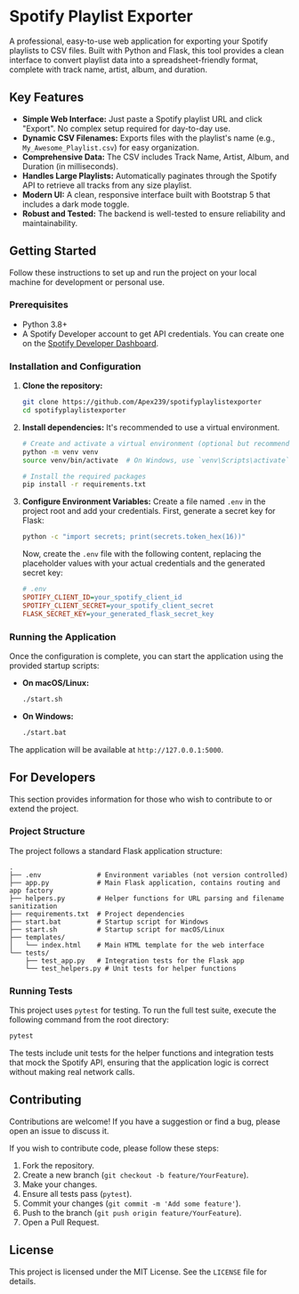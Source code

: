 # Spotify Playlist Exporter

A professional, easy-to-use web application for exporting your Spotify playlists to CSV files. Built with Python and Flask, this tool provides a clean interface to convert playlist data into a spreadsheet-friendly format, complete with track name, artist, album, and duration.

## Key Features

-   **Simple Web Interface:** Just paste a Spotify playlist URL and click "Export". No complex setup required for day-to-day use.
-   **Dynamic CSV Filenames:** Exports files with the playlist's name (e.g., `My_Awesome_Playlist.csv`) for easy organization.
-   **Comprehensive Data:** The CSV includes Track Name, Artist, Album, and Duration (in milliseconds).
-   **Handles Large Playlists:** Automatically paginates through the Spotify API to retrieve all tracks from any size playlist.
-   **Modern UI:** A clean, responsive interface built with Bootstrap 5 that includes a dark mode toggle.
-   **Robust and Tested:** The backend is well-tested to ensure reliability and maintainability.

## Getting Started

Follow these instructions to set up and run the project on your local machine for development or personal use.

### Prerequisites

-   Python 3.8+
-   A Spotify Developer account to get API credentials. You can create one on the [Spotify Developer Dashboard](https://developer.spotify.com).

### Installation and Configuration

1.  **Clone the repository:**
    ```bash
    git clone https://github.com/Apex239/spotifyplaylistexporter
    cd spotifyplaylistexporter
    ```

2.  **Install dependencies:**
    It's recommended to use a virtual environment.
    ```bash
    # Create and activate a virtual environment (optional but recommended)
    python -m venv venv
    source venv/bin/activate  # On Windows, use `venv\Scripts\activate`

    # Install the required packages
    pip install -r requirements.txt
    ```

3.  **Configure Environment Variables:**
    Create a file named `.env` in the project root and add your credentials.
    First, generate a secret key for Flask:
    ```bash
    python -c "import secrets; print(secrets.token_hex(16))"
    ```
    Now, create the `.env` file with the following content, replacing the placeholder values with your actual credentials and the generated secret key:
    ```ini
    # .env
    SPOTIFY_CLIENT_ID=your_spotify_client_id
    SPOTIFY_CLIENT_SECRET=your_spotify_client_secret
    FLASK_SECRET_KEY=your_generated_flask_secret_key
    ```

### Running the Application

Once the configuration is complete, you can start the application using the provided startup scripts:

-   **On macOS/Linux:**
    ```bash
    ./start.sh
    ```
-   **On Windows:**
    ```bash
    ./start.bat
    ```

The application will be available at `http://127.0.0.1:5000`.

## For Developers

This section provides information for those who wish to contribute to or extend the project.

### Project Structure

The project follows a standard Flask application structure:

```
.
├── .env              # Environment variables (not version controlled)
├── app.py            # Main Flask application, contains routing and app factory
├── helpers.py        # Helper functions for URL parsing and filename sanitization
├── requirements.txt  # Project dependencies
├── start.bat         # Startup script for Windows
├── start.sh          # Startup script for macOS/Linux
├── templates/
│   └── index.html    # Main HTML template for the web interface
└── tests/
    ├── test_app.py   # Integration tests for the Flask app
    └── test_helpers.py # Unit tests for helper functions
```

### Running Tests

This project uses `pytest` for testing. To run the full test suite, execute the following command from the root directory:

```bash
pytest
```

The tests include unit tests for the helper functions and integration tests that mock the Spotify API, ensuring that the application logic is correct without making real network calls.

## Contributing

Contributions are welcome! If you have a suggestion or find a bug, please open an issue to discuss it.

If you wish to contribute code, please follow these steps:
1.  Fork the repository.
2.  Create a new branch (`git checkout -b feature/YourFeature`).
3.  Make your changes.
4.  Ensure all tests pass (`pytest`).
5.  Commit your changes (`git commit -m 'Add some feature'`).
6.  Push to the branch (`git push origin feature/YourFeature`).
7.  Open a Pull Request.

## License

This project is licensed under the MIT License. See the `LICENSE` file for details.
